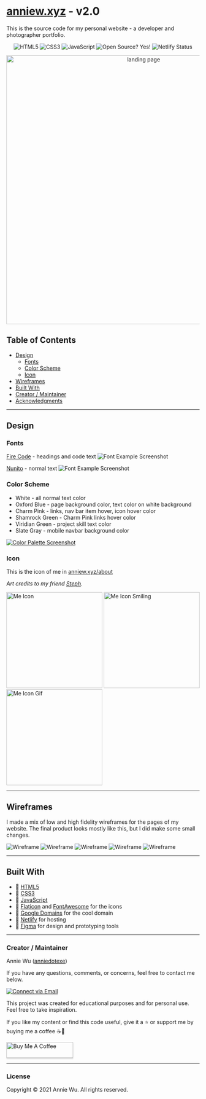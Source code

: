 # [anniew.xyz](https://anniew.xyz/) - v2.0

This is the source code for my personal website - a developer and photographer portfolio.

<p align="center">
    <img alt="HTML5" src="https://img.shields.io/badge/-HTML5-E44D26?style=flat&logo=html5&logoColor=white"/>
    <img alt="CSS3" src="https://img.shields.io/badge/-CSS3-2965f1?style=flat&logo=css3&logoColor=white"/>
    <img alt="JavaScript" src="https://img.shields.io/badge/-JavaScript-F0DB4F?style=flat&logo=javascript&logoColor=white"/>
    <img alt="Open Source? Yes!" src="https://badgen.net/badge/Open%20Source%20%3F/Yes%21/blue?icon=github"/>
    <img alt="Netlify Status" src="https://api.netlify.com/api/v1/badges/a97a8c74-04cc-4b59-b7b9-71d2800ca95f/deploy-status"/>

</p>

<p align="center">
  <a href="http://anniew.xyz"><img src="./img/readme/screenshot.png" width="700px" alt="landing page"></a>
</p>

## Table of Contents

- [Design](#design)
  - [Fonts](#fonts)
  - [Color Scheme](#color-scheme)
  - [Icon](#icon)
- [Wireframes](#wireframes)
- [Built With](#built-with)
- [Creator / Maintainer](#creator-maintainer)
- [Acknowledgments](#acknowledgments)

---

## Design

### Fonts

[Fire Code](https://fonts.google.com/specimen/Fira+Code) - headings and code text
<img alt="Font Example Screenshot" src="./img/readme/fire-code.png">

[Nunito](https://fonts.google.com/specimen/Nunito) - normal text
<img alt="Font Example Screenshot" src="./img/readme/nunito.png">

### Color Scheme

- White - all normal text color
- Oxford Blue - page background color, text color on white background
- Charm Pink - links, nav bar item hover, icon hover color
- Shamrock Green - Charm Pink links hover color
- Viridian Green - project skill text color
- Slate Gray - mobile navbar background color

<a href="https://coolors.co/ffffff-1d263b-f08cae-399e5a-0fa3b1-6b818c"><img alt="Color Palette Screenshot" src="./img/readme/palette.png"></a>

### Icon

This is the icon of me in [anniew.xyz/about](https://anniew.xyz/about)

_Art credits to my friend [Steph](https://www.instagram.com/wynn.draws/)._

<img alt="Me Icon" src="./img/me-icon.png" width="250px">
<img alt="Me Icon Smiling" src="./img/me-icon-smiling.png" width="250px">
<img alt="Me Icon Gif" src="./img/me-icon.gif" width="250px">

---

## Wireframes

I made a mix of low and high fidelity wireframes for the pages of my website. The final product looks mostly like this, but I did make some small changes.

<img alt="Wireframe" src="./img/readme/wireframe-home-desktop.png" >
<img alt="Wireframe" src="./img/readme/wireframe-home-mobile.png" >
<img alt="Wireframe" src="./img/readme/wireframe-about-desktop.png" >
<img alt="Wireframe" src="./img/readme/wireframe-photos-desktop.png" >
<img alt="Wireframe" src="./img/readme/wireframe-photos-mobile.png" >

---

## Built With

- 💙 [HTML5](https://www.w3schools.com/html/)
- 💜 [CSS3](https://www.w3schools.com/css/)
- 💙 [JavaScript](https://www.w3schools.com/js/DEFAULT.asp)
- 💜 [Flaticon](https://www.flaticon.com/) and [FontAwesome](https://fontawesome.com/v5.15/icons?d=gallery&p=1) for the icons
- 💙 [Google Domains](https://domains.google/) for the cool domain
- 💜 [Netlify](https://www.netlify.com/) for hosting
- 💙 [Figma](https://www.figma.com/) for design and prototyping tools

---

### Creator / Maintainer

Annie Wu ([anniedotexe](https://github.com/anniedotexe))

If you have any questions, comments, or concerns, feel free to contact me below.

<p align="left">
  <a href="mailto:anniewu2303@gmail.com"> 
    <img alt="Connect via Email" src="https://img.shields.io/badge/Gmail-c14438?style=flat&logo=Gmail&logoColor=white" />
  </a>
</p>

This project was created for educational purposes and for personal use. Feel free to take inspiration.

If you like my content or find this code useful, give it a ⭐ or support me by buying me a coffee ☕💙

<a href="https://www.buymeacoffee.com/anniedotexe" target="_blank"><img src="https://www.buymeacoffee.com/assets/img/custom_images/orange_img.png" alt="Buy Me A Coffee" style="height: 41px !important;width: 174px !important;box-shadow: 0px 3px 2px 0px rgba(190, 190, 190, 0.5) !important;-webkit-box-shadow: 0px 3px 2px 0px rgba(190, 190, 190, 0.5) !important;" ></a>

---

### License

Copyright &copy; 2021 Annie Wu. All rights reserved.
